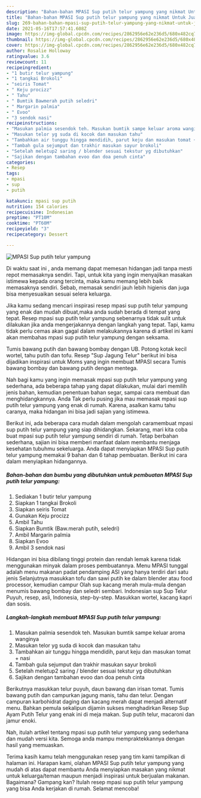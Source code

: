 ```yaml
---
description: "Bahan-bahan MPASI Sup putih telur yampung yang nikmat Untuk Jualan"
title: "Bahan-bahan MPASI Sup putih telur yampung yang nikmat Untuk Jualan"
slug: 269-bahan-bahan-mpasi-sup-putih-telur-yampung-yang-nikmat-untuk-jualan
date: 2021-05-16T17:57:41.608Z
image: https://img-global.cpcdn.com/recipes/2862956e62e236d5/680x482cq70/mpasi-sup-putih-telur-yampung-foto-resep-utama.jpg
thumbnail: https://img-global.cpcdn.com/recipes/2862956e62e236d5/680x482cq70/mpasi-sup-putih-telur-yampung-foto-resep-utama.jpg
cover: https://img-global.cpcdn.com/recipes/2862956e62e236d5/680x482cq70/mpasi-sup-putih-telur-yampung-foto-resep-utama.jpg
author: Rosalie Holloway
ratingvalue: 3.6
reviewcount: 11
recipeingredient:
- "1 butir telur yampung"
- "1 tangkai Brokoli"
- "seiris Tomat"
- " Keju procizz"
- " Tahu"
- " Bumtik Bawmerah putih seledri"
- " Margarin palmia"
- " Evoo"
- "3 sendok nasi"
recipeinstructions:
- "Masukan palmia sesendok teh. Masukan bumtik sampe keluar aroma wanginya"
- "Masukan telor yg suda di kocok dan masukan tahu"
- "Tambahkan air tunggu hingga mendidih, parut keju dan masukan tomat + nasi"
- "Tambah gula sejumput dan trakhir masukan sayur brokoli"
- "Setelah meletup2 saring / blender sesuai tekstur yg dibutuhkan"
- "Sajikan dengan tambahan evoo dan doa penuh cinta"
categories:
- Resep
tags:
- mpasi
- sup
- putih

katakunci: mpasi sup putih 
nutrition: 154 calories
recipecuisine: Indonesian
preptime: "PT10M"
cooktime: "PT60M"
recipeyield: "3"
recipecategory: Dessert

---
```



![MPASI Sup putih telur yampung](https://img-global.cpcdn.com/recipes/2862956e62e236d5/680x482cq70/mpasi-sup-putih-telur-yampung-foto-resep-utama.jpg)

Di waktu  saat ini , anda memang dapat memesan hidangan jadi tanpa mesti repot memasaknya sendiri. Tapi, untuk kita yang ingin menyajikan masakan istimewa kepada orang tercinta, maka kamu memang lebih baik memasaknya sendiri. Sebab, memasak sendiri jauh lebih higienis dan juga bisa menyesuaikan sesuai selera keluarga.

Jika kamu sedang mencari inspirasi resep mpasi sup putih telur yampung yang enak dan mudah dibuat,maka anda sudah berada di tempat yang tepat. Resep mpasi sup putih telur yampung  sebenarnya tidak sulit untuk dilakukan jika anda mengerjakannya dengan langkah yang tepat. Tapi, kamu tidak perlu cemas akan gagal dalam melakukannya 
karena di artikel ini kami akan membahas mpasi sup putih telur yampung dengan seksama.  

Tumis bawang putih dan bawang bombay dengan UB. Potong kotak kecil wortel, tahu putih dan tofu. Resep &#34;Sup Jagung Telur&#34; berikut ini bisa dijadikan inspirasi untuk Moms yang ingin membuat MPASI secara Tumis bawang bombay dan bawang putih dengan mentega.

Nah bagi kamu yang ingin memasak mpasi sup putih telur yampung yang sederhana, ada beberapa tahap yang dapat dilakukan, mulai dari memilih jenis bahan, kemudian penentuan bahan segar, sampai cara membuat dan menghidangkannya. Anda Tak perlu pusing jika mau memasak mpasi sup putih telur yampung yang enak di rumah. Karena, asalkan kamu  tahu caranya, maka hidangan ini bisa jadi sajian yang istimewa.

Berikut ini, ada beberapa cara mudah dalam mengolah caramembuat mpasi sup putih telur yampung yang siap dihidangkan. Sekarang, mari kita coba buat mpasi sup putih telur yampung sendiri di rumah. Tetap berbahan sederhana, sajian ini bisa memberi manfaat dalam membantu menjaga kesehatan tubuhmu sekeluarga. Anda dapat menyiapkan MPASI Sup putih telur yampung memakai 9 bahan dan 6 tahap pembuatan. Berikut ini cara dalam menyiapkan hidangannya.

<!--inarticleads1-->

##### Bahan-bahan dan bumbu yang dibutuhkan untuk pembuatan MPASI Sup putih telur yampung:

1. Sediakan 1 butir telur yampung
1. Siapkan 1 tangkai Brokoli
1. Siapkan seiris Tomat
1. Gunakan  Keju procizz
1. Ambil  Tahu
1. Siapkan  Bumtik (Baw.merah putih, seledri)
1. Ambil  Margarin palmia
1. Siapkan  Evoo
1. Ambil 3 sendok nasi


Hidangan ini bisa dibilang tinggi protein dan rendah lemak karena tidak menggunakan minyak dalam proses pembuatannya. Menu MPASI tunggal adalah menu makanan padat pendamping ASI yang hanya terdiri dari satu jenis Selanjutnya masukkan tofu dan sawi putih ke dalam blender atau food processor, kemudian campur Olah sup kacang merah mula-mula dengan menumis bawang bombay dan seledri sembari. Indonesian sup Sup Telur Puyuh, resep, asli, Indonesia, step-by-step. Masukkan wortel, kacang kapri dan sosis. 

<!--inarticleads2-->

##### Langkah-langkah membuat MPASI Sup putih telur yampung:

1. Masukan palmia sesendok teh. Masukan bumtik sampe keluar aroma wanginya
1. Masukan telor yg suda di kocok dan masukan tahu
1. Tambahkan air tunggu hingga mendidih, parut keju dan masukan tomat + nasi
1. Tambah gula sejumput dan trakhir masukan sayur brokoli
1. Setelah meletup2 saring / blender sesuai tekstur yg dibutuhkan
1. Sajikan dengan tambahan evoo dan doa penuh cinta


Berikutnya masukkan telur puyuh, daun bawang dan irisan tomat. Tumis bawang putih dan campurkan jagung manis, tahu dan telur. Dengan campuran karbohidrat daging dan kacang merah dapat menjadi alternatif menu. Bahkan pemula sekalipun dijamin sukses menghadirkan Resep Sup Ayam Putih Telur yang enak ini di meja makan. Sup putih telur, macaroni dan jamur enoki. 

Nah, itulah artikel tentang  mpasi sup putih telur yampung  yang sederhana dan mudah versi kita. Semoga anda mampu mempraktekkannya dengan hasil yang memuaskan. 

Terima kasih kamu telah menggunakan resep yang tim kami tampilkan di halaman ini. Harapan kami, olahan  MPASI Sup putih telur yampung yang mudah di atas dapat membantu Anda menyiapkan masakan yang nikmat untuk keluarga/teman maupun menjadi inspirasi untuk berjualan makanan. Bagaimana? Gampang kan? Itulah resep mpasi sup putih telur yampung yang bisa Anda kerjakan di rumah. Selamat mencoba!

